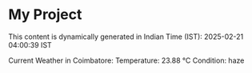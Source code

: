 # My Project

This content is dynamically generated in Indian Time (IST): 2025-02-21 04:00:39 IST


Current Weather in Coimbatore:
Temperature: 23.88 °C
Condition: haze
